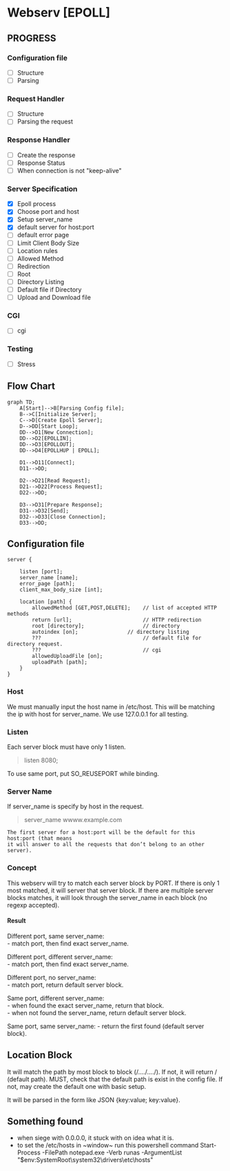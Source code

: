 # Webserv [EPOLL]

## PROGRESS
### Configuration file
- [ ] Structure
- [ ] Parsing

### Request Handler
- [ ] Structure
- [ ] Parsing the request

### Response Handler
- [ ] Create the response
- [ ] Response Status
- [ ] When connection is not "keep-alive"

### Server Specification
- [x] Epoll process
- [x] Choose port and host
- [x] Setup server_name
- [x] default server for host:port
- [ ] default error page
- [ ] Limit Client Body Size
- [ ] Location rules
- [ ] Allowed Method
- [ ] Redirection
- [ ] Root
- [ ] Directory Listing
- [ ] Default file if Directory
- [ ] Upload and Download file

### CGI
- [ ] cgi

### Testing
- [ ] Stress

## Flow Chart
```mermaid
graph TD;
    A[Start]-->B[Parsing Config file];
    B-->C[Initialize Server];
    C-->D[Create Epoll Server];
    D-->DD[Start Loop];
    DD-->D1[New Connection];
    DD-->D2[EPOLLIN];
    DD-->D3[EPOLLOUT];
    DD-->D4[EPOLLHUP | EPOLL];

    D1-->D11[Connect];
    D11-->DD;

    D2-->D21[Read Request];
    D21-->D22[Process Request];
    D22-->DD;

    D3-->D31[Prepare Response];
    D31-->D32[Send];
    D32-->D33[Close Connection];
    D33-->DD;
```

## Configuration file

```
server {

    listen [port];
    server_name [name];
    error_page [path];
    client_max_body_size [int];

    location [path] {
        allowedMethod [GET,POST,DELETE];    // list of accepted HTTP methods
        return [url];                       // HTTP redirection
        root [directory];                   // directory
        autoindex [on];                // directory listing
        ???                                 // default file for directory request.
        ???                                 // cgi
        allowedUploadFile [on];
        uploadPath [path];
    }
}
```

### Host
We must manually input the host name in /etc/host. This will be matching the ip with host for server_name.
We use 127.0.0.1 for all testing.

### Listen
Each server block must have only 1 listen.
> listen 8080;

To use same port, put SO_REUSEPORT while binding.

### Server Name
If server_name is specify by host in the request.
> server_name wwww.example.com

```
The first server for a host:port will be the default for this host:port (that means
it will answer to all the requests that don’t belong to an other server).
```

### Concept
This webserv will try to match each server block by PORT. If there is only 1 most matched, it will server that server block. If there are multiple server blocks matches, it will look through the server_name in each block (no regexp accepted).

#### Result
Different port, same server_name:\
    - match port, then find exact server_name.

Different port, different server_name:\
    - match port, then find exact server_name.

Different port, no server_name:\
    - match port, return default server block.

Same port, different server_name:\
    - when found the exact server_name, return that block.\
    - when not found the server_name, return default server block.

Same port, same server_name:
    - return the first found (default server block).

## Location Block
It will match the path by most block to block (/..../..../). If not, it will return / (default path).
MUST, check that the default path is exist in the config file. If not, may create the default one with basic setup.

It will be parsed in the form like JSON {key:value; key:value}.

## Something found
- when siege with 0.0.0.0, it stuck with on idea what it is.
- to set the /etc/hosts in ~window~ run this powershell command 
    Start-Process -FilePath notepad.exe -Verb runas -ArgumentList "$env:SystemRoot\system32\drivers\etc\hosts"
